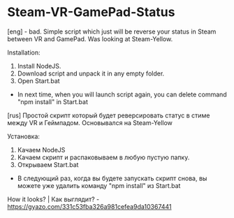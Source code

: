 # Steam-VR-GamePad-Status
[eng] - bad.
Simple script which just will be reverse your status in Steam between VR and GamePad. Was looking at Steam-Yellow.

Installation:
1. Install NodeJS.
2. Download script and unpack it in any empty folder.
3. Open Start.bat
* In next time, when you will launch script again, you can delete command "npm install" in Start.bat

[rus]
Простой скрипт который будет реверсировать статус в стиме между VR и Геймпадом. Основывался на Steam-Yellow

Установка:
1. Качаем NodeJS
2. Качаем скрипт и распаковываем в любую пустую папку.
3. Открываем Start.bat
* В следующий раз, когда вы будете запускать скрипт снова, вы можете уже удалить команду "npm install" из Start.bat

How it looks? | Как выглядит? - https://gyazo.com/331c53fba326a981cefea9da10367441
